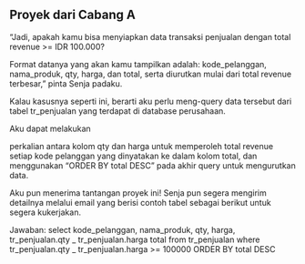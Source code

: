 ## Proyek dari Cabang A

“Jadi, apakah kamu bisa menyiapkan data transaksi penjualan dengan total revenue >= IDR 100.000?

Format datanya yang akan kamu tampilkan adalah: kode_pelanggan, nama_produk, qty, harga, dan total, serta diurutkan mulai dari total revenue terbesar,” pinta Senja padaku.

Kalau kasusnya seperti ini, berarti aku perlu meng-query data tersebut dari tabel tr_penjualan yang terdapat di database perusahaan.

Aku dapat melakukan

perkalian antara kolom qty dan harga untuk memperoleh total revenue setiap kode pelanggan yang dinyatakan ke dalam kolom total, dan
menggunakan “ORDER BY total DESC” pada akhir query untuk mengurutkan data.

Aku pun menerima tantangan proyek ini! Senja pun segera mengirim detailnya melalui email yang berisi contoh tabel sebagai berikut untuk segera kukerjakan.

Jawaban:
select kode_pelanggan, nama_produk, qty, harga, tr_penjualan.qty _ tr_penjualan.harga total from tr_penjualan where tr_penjualan.qty _ tr_penjualan.harga >= 100000 ORDER BY total DESC

